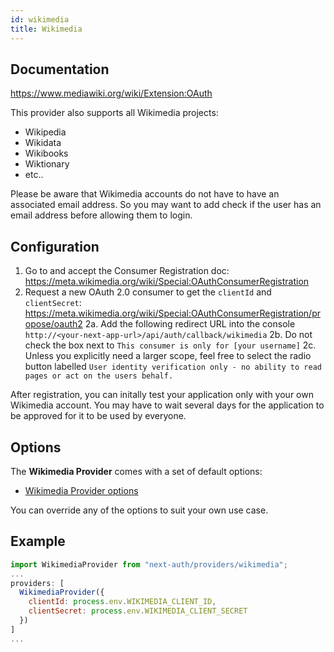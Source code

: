 ```yaml
---
id: wikimedia
title: Wikimedia
---
```


## Documentation

https://www.mediawiki.org/wiki/Extension:OAuth

This provider also supports all Wikimedia projects:

- Wikipedia
- Wikidata
- Wikibooks
- Wiktionary
- etc..

Please be aware that Wikimedia accounts do not have to have an associated email address. So you may want to add check if the user has an email address before allowing them to login.

## Configuration

1. Go to and accept the Consumer Registration doc: https://meta.wikimedia.org/wiki/Special:OAuthConsumerRegistration
2. Request a new OAuth 2.0 consumer to get the `clientId` and `clientSecret`: https://meta.wikimedia.org/wiki/Special:OAuthConsumerRegistration/propose/oauth2
   2a. Add the following redirect URL into the console `http://<your-next-app-url>/api/auth/callback/wikimedia`
   2b. Do not check the box next to `This consumer is only for [your username]`
   2c. Unless you explicitly need a larger scope, feel free to select the radio button labelled `User identity verification only - no ability to read pages or act on the users behalf.`

After registration, you can initally test your application only with your own Wikimedia account. You may have to wait several days for the application to be approved for it to be used by everyone.

## Options

The **Wikimedia Provider** comes with a set of default options:

- [Wikimedia Provider options](https://github.com/nextauthjs/next-auth/blob/v4/packages/next-auth/src/providers/wikimedia.ts)

You can override any of the options to suit your own use case.

## Example

```js
import WikimediaProvider from "next-auth/providers/wikimedia";
...
providers: [
  WikimediaProvider({
    clientId: process.env.WIKIMEDIA_CLIENT_ID,
    clientSecret: process.env.WIKIMEDIA_CLIENT_SECRET
  })
]
...
```
